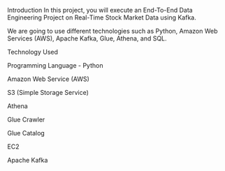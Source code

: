 Introduction
In this project, you will execute an End-To-End Data Engineering Project on Real-Time Stock Market Data using Kafka.

We are going to use different technologies such as Python, Amazon Web Services (AWS), Apache Kafka, Glue, Athena, and SQL.


Technology Used

Programming Language - Python

Amazon Web Service (AWS)

S3 (Simple Storage Service)

Athena

Glue Crawler

Glue Catalog

EC2

Apache Kafka
